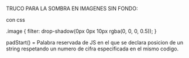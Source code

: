 TRUCO PARA LA SOMBRA EN IMAGENES SIN FONDO:

con css

.image {
  filter: drop-shadow(0px 0px 10px rgba(0, 0, 0, 0.5));
}

padStart() = Palabra reservada de JS en el que se declara posicion de un string respetando un numero de cifra especificada en el mismo codigo. 